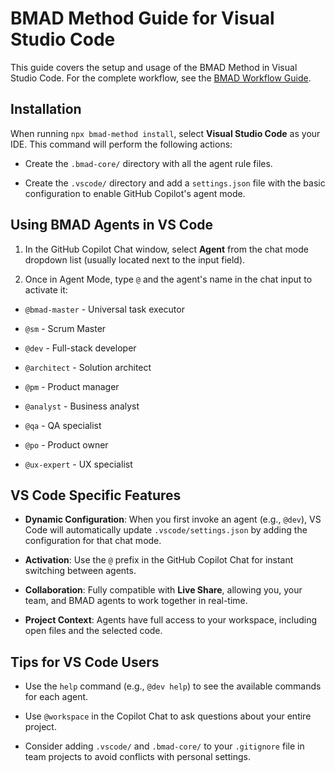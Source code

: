 # BMAD Method Guide for Visual Studio Code

This guide covers the setup and usage of the BMAD Method in Visual Studio Code. For the complete workflow, see the [BMAD Workflow Guide](https://www.google.com/search?q=../bmad-workflow-guide.md).

## Installation

When running `npx bmad-method install`, select **Visual Studio Code** as your IDE. This command will perform the following actions:

- Create the `.bmad-core/` directory with all the agent rule files.

- Create the `.vscode/` directory and add a `settings.json` file with the basic configuration to enable GitHub Copilot's agent mode.

## Using BMAD Agents in VS Code

1. In the GitHub Copilot Chat window, select **Agent** from the chat mode dropdown list (usually located next to the input field).

2. Once in Agent Mode, type `@` and the agent's name in the chat input to activate it:

- `@bmad-master` - Universal task executor

- `@sm` - Scrum Master

- `@dev` - Full-stack developer

- `@architect` - Solution architect

- `@pm` - Product manager

- `@analyst` - Business analyst

- `@qa` - QA specialist

- `@po` - Product owner

- `@ux-expert` - UX specialist

## VS Code Specific Features

- **Dynamic Configuration**: When you first invoke an agent (e.g., `@dev`), VS Code will automatically update `.vscode/settings.json` by adding the configuration for that chat mode.

- **Activation**: Use the `@` prefix in the GitHub Copilot Chat for instant switching between agents.

- **Collaboration**: Fully compatible with **Live Share**, allowing you, your team, and BMAD agents to work together in real-time.

- **Project Context**: Agents have full access to your workspace, including open files and the selected code.

## Tips for VS Code Users

- Use the `help` command (e.g., `@dev help`) to see the available commands for each agent.

- Use `@workspace` in the Copilot Chat to ask questions about your entire project.

- Consider adding `.vscode/` and `.bmad-core/` to your `.gitignore` file in team projects to avoid conflicts with personal settings.
